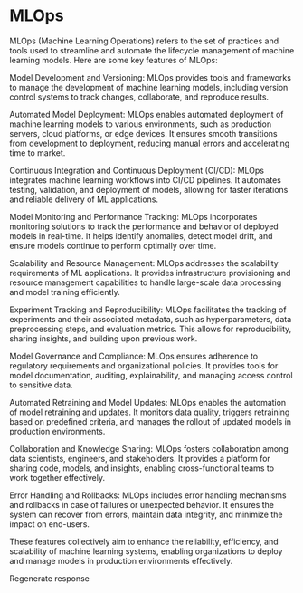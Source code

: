 # MLOps

MLOps (Machine Learning Operations) refers to the set of practices and tools used to streamline and automate the lifecycle management of machine learning models. Here are some key features of MLOps:

Model Development and Versioning: MLOps provides tools and frameworks to manage the development of machine learning models, including version control systems to track changes, collaborate, and reproduce results.

Automated Model Deployment: MLOps enables automated deployment of machine learning models to various environments, such as production servers, cloud platforms, or edge devices. It ensures smooth transitions from development to deployment, reducing manual errors and accelerating time to market.

Continuous Integration and Continuous Deployment (CI/CD): MLOps integrates machine learning workflows into CI/CD pipelines. It automates testing, validation, and deployment of models, allowing for faster iterations and reliable delivery of ML applications.

Model Monitoring and Performance Tracking: MLOps incorporates monitoring solutions to track the performance and behavior of deployed models in real-time. It helps identify anomalies, detect model drift, and ensure models continue to perform optimally over time.

Scalability and Resource Management: MLOps addresses the scalability requirements of ML applications. It provides infrastructure provisioning and resource management capabilities to handle large-scale data processing and model training efficiently.

Experiment Tracking and Reproducibility: MLOps facilitates the tracking of experiments and their associated metadata, such as hyperparameters, data preprocessing steps, and evaluation metrics. This allows for reproducibility, sharing insights, and building upon previous work.

Model Governance and Compliance: MLOps ensures adherence to regulatory requirements and organizational policies. It provides tools for model documentation, auditing, explainability, and managing access control to sensitive data.

Automated Retraining and Model Updates: MLOps enables the automation of model retraining and updates. It monitors data quality, triggers retraining based on predefined criteria, and manages the rollout of updated models in production environments.

Collaboration and Knowledge Sharing: MLOps fosters collaboration among data scientists, engineers, and stakeholders. It provides a platform for sharing code, models, and insights, enabling cross-functional teams to work together effectively.

Error Handling and Rollbacks: MLOps includes error handling mechanisms and rollbacks in case of failures or unexpected behavior. It ensures the system can recover from errors, maintain data integrity, and minimize the impact on end-users.

These features collectively aim to enhance the reliability, efficiency, and scalability of machine learning systems, enabling organizations to deploy and manage models in production environments effectively.






Regenerate response
